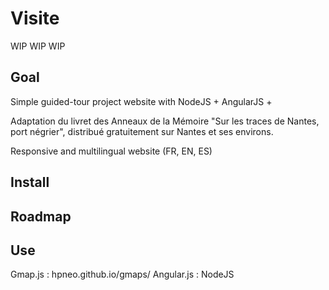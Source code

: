 Visite
======

WIP WIP WIP

Goal
----

Simple guided-tour project website with NodeJS + AngularJS + 

Adaptation du livret des Anneaux de la Mémoire "Sur les traces de Nantes, port négrier", distribué gratuitement sur Nantes et ses environs.

Responsive and multilingual website (FR, EN, ES)


Install
-------

Roadmap
-------

Use
---

Gmap.js : hpneo.github.io/gmaps/
Angular.js :
NodeJS
